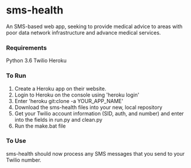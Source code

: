 # sms-health
An SMS-based web app, seeking to provide medical advice to areas with poor data network infrastructure and advance medical services.
### Requirements
Python 3.6
Twilio
Heroku
### To Run
1) Create a Heroku app on their website.
2) Login to Heroku on the console using 'heroku login'
3) Enter 'heroku git:clone -a YOUR_APP_NAME'
4) Download the sms-health files into your new, local repository
5) Get your Twilio account information (SID, auth, and number) and enter into the fields in run.py and clean.py
6) Run the make.bat file
### To Use
sms-health should now process any SMS messages that you send to your Twilio number.
